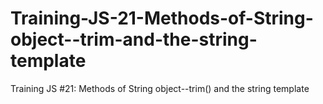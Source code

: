 # Training-JS-21-Methods-of-String-object--trim-and-the-string-template
Training JS #21: Methods of String object--trim() and the string template
